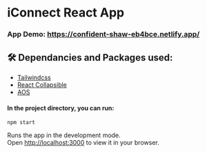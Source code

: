 # iConnect React App 
### App Demo: https://confident-shaw-eb4bce.netlify.app/
## 🛠️ Dependancies and Packages used:
* [Tailwindcss](https://tailwindcss.com/)
* [React Collapsible](https://www.npmjs.com/package/react-collapsible)
* [AOS](https://michalsnik.github.io/aos/)

#### In the project directory, you can run:
 `npm start`

Runs the app in the development mode.\
Open [http://localhost:3000](http://localhost:3000) to view it in your browser.
